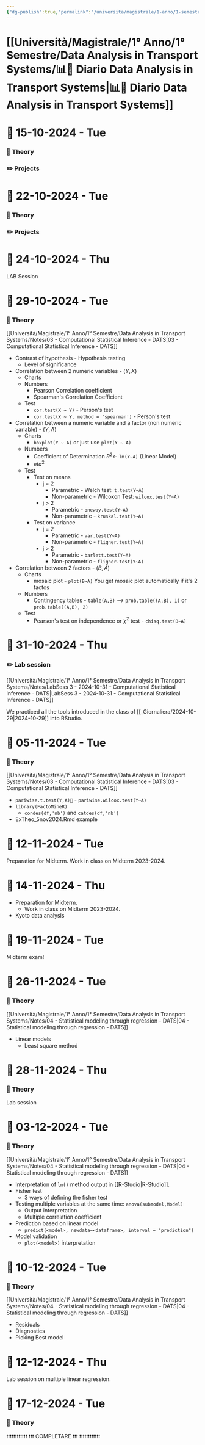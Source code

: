 ```yaml
---
{"dg-publish":true,"permalink":"/universita/magistrale/1-anno/1-semestre/data-analysis-in-transport-systems/diario-data-analysis-in-transport-systems/","tags":["UNI"]}
---
```


# [[Università/Magistrale/1° Anno/1° Semestre/Data Analysis in Transport Systems/📊📔 Diario Data Analysis in Transport Systems\|📊📔 Diario Data Analysis in Transport Systems]]


# 📆  15-10-2024 - Tue

### 📝 Theory

### ✏️ Projects


# 📆  22-10-2024 - Tue

### 📝 Theory

### ✏️ Projects


# 📆  24-10-2024 - Thu

LAB Session


# 📆  29-10-2024 - Tue

### 📝 Theory

[[Università/Magistrale/1° Anno/1° Semestre/Data Analysis in Transport Systems/Notes/03 - Computational Statistical Inference - DATS\|03 - Computational Statistical Inference - DATS]]
- Contrast of hypothesis - Hypothesis testing
	- Level of significance
- Correlation between 2 numeric variables - $(Y,X)$
	- Charts
	- Numbers
		- Pearson Correlation coefficient
		- Spearman's Correlation Coefficient
	- Test
		- `cor.test(X ~ Y)` - Person's test
		- `cor.test(X ~ Y, method = 'spearman')` - Person's test
- Correlation between a numeric variable and a factor (non numeric variable) - $(Y,A)$
	- Charts
		- `boxplot(Y ~ A)` or just use `plot(Y ~ A)`
	- Numbers
		- Coefficient of Determination $R^{2} \longleftarrow$ `lm(Y~A)` (Linear Model)
		- $eta^2$
	- Test
		- Test on means
			- j = 2
				- Parametric - Welch test: `t.test(Y~A)`
				- Non-parametric - Wilcoxon Test: `wilcox.test(Y~A)`
			- j > 2
				- Parametric - `oneway.test(Y~A)`
				- Non-parametric - `kruskal.test(Y~A)`
		- Test on variance
			- j = 2
				- Parametric - `var.test(Y~A)`
				- Non-parametric - `fligner.test(Y~A)`
			- j > 2
				- Parametric - `barlett.test(Y~A)`
				- Non-parametric - `fligner.test(Y~A)`
- Correlation between 2 factors - $(B,A)$
	- Charts
		- mosaic plot - `plot(B~A)` You get mosaic plot automatically if it's 2 factos
	- Numbers
		- Contingency tables - `table(A,B)` --> `prob.table((A,B), 1)` or `prob.table((A,B), 2)`
	- Test
		- Pearson's test on independence or $\chi^{2}$ test - `chisq.test(B~A)`





# 📆  31-10-2024 - Thu

### ✏️ Lab session

[[Università/Magistrale/1° Anno/1° Semestre/Data Analysis in Transport Systems/Notes/LabSess 3 - 2024-10-31 - Computational Statistical Inference - DATS\|LabSess 3 - 2024-10-31 - Computational Statistical Inference - DATS]]

We practiced all the tools introduced in the class of [[_Giornaliera/2024-10-29\|2024-10-29]] into RStudio.


# 📆  05-11-2024 - Tue

### 📝 Theory

[[Università/Magistrale/1° Anno/1° Semestre/Data Analysis in Transport Systems/Notes/03 - Computational Statistical Inference - DATS\|03 - Computational Statistical Inference - DATS]]
- `pariwise.t.test(Y,A)` - `pariwise.wilcox.test(Y~A)`
- `library(FactoMineR)`
	- `condes(df,'nb')` and `catdes(df,'nb')`
- ExTheo_5nov2024.Rmd example


# 📆  12-11-2024 - Tue

Preparation for Midterm.
Work in class on Midterm 2023-2024.


# 📆  14-11-2024 - Thu

- Preparation for Midterm.
	- Work in class on Midterm 2023-2024.
- Kyoto data analysis


# 📆  19-11-2024 - Tue

Midterm exam!


# 📆  26-11-2024 - Tue

### 📝 Theory

[[Università/Magistrale/1° Anno/1° Semestre/Data Analysis in Transport Systems/Notes/04 - Statistical modeling through regression - DATS\|04 - Statistical modeling through regression - DATS]]
- Linear models
	- Least square method


# 📆  28-11-2024 - Thu

### 📝 Theory

Lab session


# 📆  03-12-2024 - Tue


### 📝 Theory

[[Università/Magistrale/1° Anno/1° Semestre/Data Analysis in Transport Systems/Notes/04 - Statistical modeling through regression - DATS\|04 - Statistical modeling through regression - DATS]]
- Interpretation of `lm()` method output in [[R-Studio\|R-Studio]].
- Fisher test
	- 3 ways of defining the fisher test
- Testing multiple variables at the same time: `anova(submodel,Model)`
	- Output interpretation
	- Multiple correlation coefficient
- Prediction based on linear model
	- `predict(<model>, newdata=<dataframe>, interval = "prediction")`
- Model validation
	- `plot(<model>)` interpretation


# 📆  10-12-2024 - Tue

### 📝 Theory

[[Università/Magistrale/1° Anno/1° Semestre/Data Analysis in Transport Systems/Notes/04 - Statistical modeling through regression - DATS\|04 - Statistical modeling through regression - DATS]]
- Residuals
- Diagnostics
- Picking Best model


# 📆  12-12-2024 - Thu

Lab session on multiple linear regression.


# 📆  17-12-2024 - Tue

### 📝 Theory

❗❗❗❗❗❗❗❗❗❗❗❗
❗❗❗ COMPLETARE ❗❗❗
❗❗❗❗❗❗❗❗❗❗❗❗
